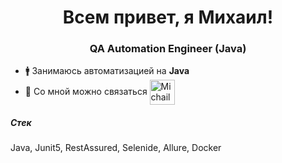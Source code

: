 <h1 align="center">Всем привет, я Михаил!</h1>
<h3 align="center">QA Automation Engineer (Java)</h3>

- 🚹 Занимаюсь автоматизацией на **Java**      
- 💼 Со мной можно связаться 
<a href="https://t.me/Michail_Klimov" target="blank"><img align="center" src="https://raw.githubusercontent.com/daniilshat/daniilshat/2d7eafe5250314b3d422c86b35de062e0f1f5178/icons/Telegram.svg" alt="Michail_Klimov" height="40" width="40" /></a>

##### Стек
Java, Junit5, RestAssured, Selenide, Allure, Docker
